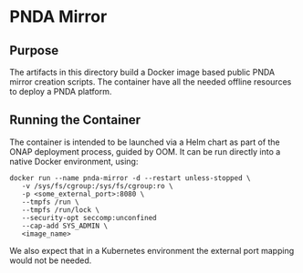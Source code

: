 # PNDA Mirror
## Purpose
The artifacts in this directory build a Docker image based public PNDA mirror
creation scripts. The container have all the needed offline resources to
deploy a PNDA platform.

## Running the Container
The container is intended to be launched via a Helm chart as part
of the ONAP deployment process, guided by OOM. It can be run directly
into a native Docker environment, using:
```
docker run --name pnda-mirror -d --restart unless-stopped \
   -v /sys/fs/cgroup:/sys/fs/cgroup:ro \
   -p <some_external_port>:8080 \
   --tmpfs /run \
   --tmpfs /run/lock \
   --security-opt seccomp:unconfined
   --cap-add SYS_ADMIN \
   <image_name>
```

We also expect that in a Kubernetes environment the external port mapping would not be
needed.

